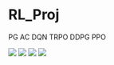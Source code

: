 # RL_Proj

PG
AC
DQN
TRPO
DDPG
PPO

<img src="https://render.githubusercontent.com/render/math?math=e^{i \pi} = -1">

<img src="https://render.githubusercontent.com/render/math?math=\frac{n!}{k!(n-k)!} = {n \choose k}">

<img src="https://render.githubusercontent.com/render/math?math= 1. \ sample \ \left\{\tau^ i \right\} from \ \ \pi_\theta \ \left(a_t \ \ | \ \ s_t \right) ">
<img src="https://render.githubusercontent.com/render/math?math= 2. \ \nabla">
